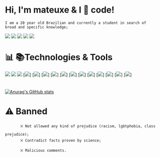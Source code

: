 # Hi, I'm mateuxe & I &#x1F90D; code!
    I am a 20 year old Brazilian and currently a student in search of broad and specific knowledge;
  [<img src="https://img.shields.io/badge/linkedin-%230077B5.svg?&style=for-the-badge&logo=linkedin&logoColor=white"/>](https://www.linkedin.com/in/mateus-eduardo-757522218/) 
  [<img src = "https://img.shields.io/badge/instagram-%23E4405F.svg?&style=for-the-badge&logo=instagram&logoColor=white">](https://www.instagram.com/mateuxe/)
  [<img src = "https://img.shields.io/badge/facebook-%231877F2.svg?&style=for-the-badge&logo=facebook&logoColor=white">](https://www.facebook.com/Moscomano)
  [<img src = "https://img.shields.io/badge/Discord-7289DA?style=for-the-badge&logo=discord&logoColor=white">]()
  [<img src = "https://img.shields.io/badge/mateuseduardosilvar@gmail-D14836?style=for-the-badge&logo=gmail&logoColor=white&">](mailto:mateuseduardosilvar@gmail.com?subject=Olá,Mateus!)

# &#x1F4CA; &#x1F4DA;Technologies & Tools
  <img src = "https://img.shields.io/badge/Visual_Studio_Code-0078D4?style=for-the-badge&logo=visual%20studio%20code&logoColor=white"/>
  <img src = "https://img.shields.io/badge/C%23-239120?style=for-the-badge&logo=c-sharp&logoColor=white"/>
  <img src = "https://img.shields.io/badge/CSS3-1572B6?style=for-the-badge&logo=css3&logoColor=white"/>
  [<img src = "https://img.shields.io/badge/HTML5-E34F26?style=for-the-badge&logo=html5&logoColor=white"/>]
  [<img src = "https://img.shields.io/badge/JavaScript-323330?style=for-the-badge&logo=javascript&logoColor=F7DF1E"/>]
  [<img src = "https://img.shields.io/badge/GIT-E44C30?style=for-the-badge&logo=git&logoColor=white"/>]
  [<img src = "https://img.shields.io/badge/YouTube-FF0000?style=for-the-badge&logo=youtube&logoColor=white"/>]
  [<img src = "https://img.shields.io/badge/Canva-%2300C4CC.svg?&style=for-the-badge&logo=Canva&logoColor=white"/>]
  [<img src = "https://img.shields.io/badge/gimp-5C5543?style=for-the-badge&logo=gimp&logoColor=white"/>]
  [<img src = "https://img.shields.io/badge/Coursera-0056D2?style=for-the-badge&logo=Coursera&logoColor=white"/>]
  [<img src = "https://img.shields.io/badge/Google_chrome-4285F4?style=for-the-badge&logo=Google-chrome&logoColor=white"/>]
  [<img src = "https://img.shields.io/badge/Coursera-0056D2?style=for-the-badge&logo=Coursera&logoColor=white"/>]
  [<img src = "https://img.shields.io/badge/freecodecamp-27273D?style=for-the-badge&logo=freecodecamp&logoColor=white"/>]
  [<img src = "https://img.shields.io/badge/Udemy-EC5252?style=for-the-badge&logo=Udemy&logoColor=white"/>]
  [<img src = "https://img.shields.io/badge/Udemy-EC5252?style=for-the-badge&logo=Udemy&logoColor=white"/>]

#
 [![Anurag's GitHub stats](https://github-readme-stats.vercel.app/api?username=mateuxe&show_icons=true&theme=night)](https://github.com/anuraghazra/github-readme-stats)

# &#x26A0; Banned
           ྾ Not allowed any kind of prejudice (racism, lgbtphobia, class prejudice);
           ྾ Contradict facts proven by science;
           ྾ Malicious comments.